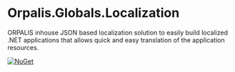 # Orpalis.Globals.Localization

ORPALIS inhouse JSON based localization solution to easily build localized .NET applications that allows quick and easy translation of the application resources.


[![NuGet](https://img.shields.io/nuget/v/Orpalis.Globals.Localization.svg)](https://www.nuget.org/packages/Orpalis.Globals.Localization/)
